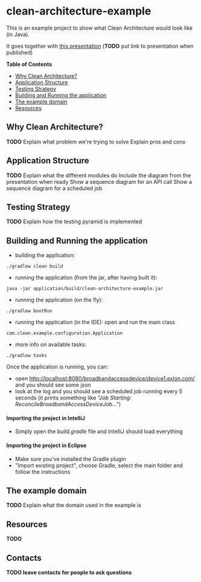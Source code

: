 # clean-architecture-example
This is an example project to show what Clean Architecture would look like (in Java).

It goes together with [this presentation](TODO) (**TODO** put link to presentation when published)

**Table of Contents**
* [Why Clean Architecture?](#why-clean-architecture)
* [Application Structure](#application-structure)
* [Testing Strategy](#testing-strategy)
* [Building and Running the application](#building-and-running-the-application)
* [The example domain](#the-example-domain)
* [Resources](#resources)


## Why Clean Architecture?
**TODO**
Explain what problem we're trying to solve
Explain pros and cons


## Application Structure
**TODO**
Explain what the different modules do
Include the diagram from the presentation when ready
Show a sequence diagram for an API call
Show a sequence diagram for a scheduled job


## Testing Strategy
**TODO**
Explain how the testing pyramid is implemented


## Building and Running the application
- building the application:
```
./gradlew clean build
```
- running the application (from the jar, after having built it):
```
java -jar application/build/clean-architecture-example.jar
```
- running the application (on the fly):
```
./gradlew bootRun
```
- running the application (in the IDE): open and run the main class
```
com.clean.example.configuration.Application
```
- more info on available tasks:
```
./gradlew tasks
```

Once the application is running, you can:
- open <http://localhost:8080/broadbandaccessdevice/device1.exlon.com/> and you should see some json
- look at the log and you should see a scheduled job running every 5 seconds (it prints something like _"Job Starting: ReconcileBroadbandAccessDeviceJob..."_)

#### Importing the project in IntelliJ
- Simply open the _build.gradle_ file and IntelliJ should load everything

#### Importing the project in Eclipse
 - Make sure you've installed the Gradle plugin
 - "Import existing project", choose Gradle, select the main folder and follow the instructions

## The example domain
**TODO**
Explain what the domain used in the example is


## Resources
**TODO**

## Contacts
**TODO leave contacts for people to ask questions**
